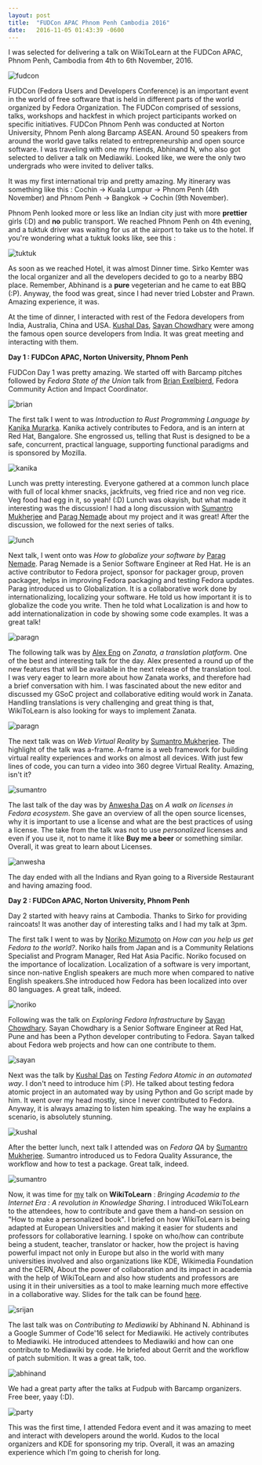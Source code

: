 ```yaml
---
layout: post
title:  "FUDCon APAC Phnom Penh Cambodia 2016"
date:   2016-11-05 01:43:39 -0600
---
```


I was selected for delivering a talk on WikiToLearn at the FUDCon APAC, Phnom Penh, Cambodia from 4th to 6th November, 2016.

<div class="image-wrap">
<div class="image-block">
    <img src="/images/fudcon.png" alt="fudcon">
</div>
</div>

FUDCon (Fedora Users and Developers Conference) is an important event in the world of free software that is held in different parts of the world organized by Fedora Organization. The FUDCon comprised of sessions, talks, workshops and hackfest in which project participants worked on specific initiatives. FUDCon Phnom Penh was conducted at Norton University, Phnom Penh along Barcamp ASEAN. Around 50 speakers from around the world gave talks related to entrepreneurship and open source software. I was traveling with one my friends, Abhinand N, who also got selected to deliver a talk on Mediawiki. Looked like, we were the only two undergrads who were invited to deliver talks.

It was my first international trip and pretty amazing. My itinerary was something like this : Cochin -> Kuala Lumpur -> Phnom Penh (4th November) and Phnom Penh -> Bangkok -> Cochin (9th November).

Phnom Penh looked more or less like an Indian city just with more **prettier** girls (:D) and **no** public transport. We reached Phnom Penh on 4th evening, and a tuktuk driver was waiting for us at the airport to take us to the hotel. If you're wondering what a tuktuk looks like, see this :

<div class="image-wrap">
<div class="image-block">
    <img src="/images/tuk-tuk.jpeg" alt="tuktuk">
</div>
</div>

As soon as we reached Hotel, it was almost Dinner time. Sirko Kemter was the local organizer and all the developers decided to go to a nearby BBQ place. Remember, Abhinand is a **pure** vegeterian and he came to eat BBQ (:P). Anyway, the food was great, since I had never tried Lobster and Prawn. Amazing experience, it was.

At the time of dinner, I interacted with rest of the Fedora developers from India, Australia, China and USA. [Kushal Das](https://kushaldas.in/), [Sayan Chowdhary](http://sayanchowdhury.com/) were among the famous open source developers from India. It was great meeting and interacting with them.

**Day 1 : FUDCon APAC, Norton University, Phnom Penh**

FUDCon Day 1 was pretty amazing. We started off with Barcamp pitches followed by *Fedora State of the Union* talk from [Brian Exelbierd](https://fedoraproject.org/wiki/User:Bex), Fedora Community Action and Impact Coordinator.

<div class="image-wrap">
<div class="image-block">
    <img src="/images/brian.jpg" alt="brian">
</div>
</div>

The first talk I went to was *Introduction to Rust Programming Language by* [Kanika Murarka](https://twitter.com/a2batic). Kanika actively contributes to Fedora, and is an intern at Red Hat, Bangalore. She engrossed us, telling that Rust is designed to be a safe, concurrent, practical language, supporting functional paradigms and is sponsored by Mozilla.

<div class="image-wrap">
<div class="image-block">
    <img src="/images/kanika.jpg" alt="kanika">
</div>
</div>

Lunch was pretty interesting. Everyone gathered at a common lunch place with full of local khmer snacks, jackfruits, veg fried rice and non veg rice. Veg food had egg in it, so yeah! (:D) Lunch was okayish, but what made it interesting was the discussion! I had a long discussion with [Sumantro Mukherjee](http://sumantrom.blogspot.com) and [Parag Nemade](https://fedoraproject.org/wiki/User:Pnemade) about my project and it was great! After the discussion, we followed for the next series of talks.

<div class="image-wrap">
<div class="image-block">
    <img src="/images/lunch.png" alt="lunch">
</div>
</div>

Next talk, I went onto was *How to globalize your software by* [Parag Nemade](https://fedoraproject.org/wiki/User:Pnemade). Parag Nemade is a Senior Software Engineer at Red Hat. He is an active contributor to Fedora project, sponsor for packager group, proven packager, helps in improving Fedora packaging and testing Fedora updates. Parag introduced us to Globalization. It is a collaborative work done by internationalizing, localizing your software. He told us how important it is to globalize the code you write. Then he told what Localization is and how to add internationalization in code by showing some code examples. It was a great talk!

<div class="image-wrap">
<div class="image-block">
    <img src="/images/paragn.jpg" alt="paragn">
</div>
</div>

The following talk was by [Alex Eng](https://fedoraproject.org/wiki/User:Aeng) on *Zanata, a translation platform*. One of the best and interesting talk for the day. Alex presented a round up of the new features that will be available in the next release of the translation tool. I was very eager to learn more about how Zanata works, and therefore had a brief conversation with him. I was fascinated about the new editor and discussed  my GSoC project and collaborative editing would work in Zanata. Handling translations is very challenging and great thing is that, WikiToLearn is also looking for ways to implement Zanata.

<div class="image-wrap">
<div class="image-block">
    <img src="/images/alex.jpg" alt="paragn">
</div>
</div>

The next talk was on *Web Virtual Reality* by [Sumantro Mukherjee](http://sumantrom.blogspot.com). The highlight of the talk was a-frame. A-frame is a web framework for building virtual reality experiences and works on almost all devices. With just few lines of code, you can turn a video into 360 degree Virtual Reality. Amazing, isn't it?

<div class="image-wrap">
<div class="image-block">
    <img src="/images/sumantro.jpg" alt="sumantro">
</div>
</div>

The last talk of the day was by [Anwesha Das](anweshadas.in) on *A walk on licenses in Fedora ecosystem*. She gave an overview of all the open source licenses, why it is important to use a license and what are the best practices of using a license. The take from the talk was not to use *personalized* licenses and even if you use it, not to name it like **Buy me a beer** or something similar. Overall, it was great to learn about Licenses.

<div class="image-wrap">
<div class="image-block">
    <img src="/images/anwesha.jpg" alt="anwesha">
</div>
</div>

The day ended with all the Indians and Ryan going to a Riverside Restaurant and having amazing food.

**Day 2 : FUDCon APAC, Norton University, Phnom Penh**

Day 2 started with heavy rains at Cambodia. Thanks to Sirko for providing raincoats! It was another day of interesting talks and I had my talk at 3pm.

The first talk I went to was by [Noriko Mizumoto](https://fedoraproject.org/wiki/User:Noriko) on *How can you help us get Fedora to the world?*. Noriko hails from Japan and is a Community Relations Specialist and Program Manager, Red Hat Asia Pacific. Noriko focused on the importance of localization. Localization of a software is very important, since non-native English speakers are much more when compared to native English speakers.She introduced how Fedora has been localized into over 80 languages. A great talk, indeed.

<div class="image-wrap">
<div class="image-block">
    <img src="/images/noriko.jpg" alt="noriko">
</div>
</div>


Following was the talk on *Exploring Fedora Infrastructure* by [Sayan Chowdhary](http://sayanchowdhury.com/). Sayan Chowdhary is a Senior Software Engineer at Red Hat, Pune and has been a Python developer contributing to Fedora. Sayan talked about Fedora web projects and how can one contribute to them.


<div class="image-wrap">
<div class="image-block">
    <img src="/images/sayan.jpg" alt="sayan">
</div>
</div>

Next was the talk by [Kushal Das](http://kushaldas.in) on *Testing Fedora Atomic in an automated way*. I don't need to introduce him (:P). He talked about testing fedora atomic project in an automated way by using Python and Go script made by him. It went over my head mostly, since I never contributed to Fedora. Anyway, it is always amazing to listen him speaking. The way he explains a scenario, is absolutely stunning.


<div class="image-wrap">
<div class="image-block">
    <img src="/images/kushal.jpg" alt="kushal">
</div>
</div>

After the better lunch, next talk I attended was on *Fedora QA* by [Sumantro Mukherjee](). Sumantro introduced us to Fedora Quality Assurance, the workflow and how to test a package. Great talk, indeed.

<div class="image-wrap">
<div class="image-block">
    <img src="/images/sumantro2.jpg" alt="sumantro">
</div>
</div>

Now, it was time for [my](http://wwww.srijanagarwal.me) talk on **WikiToLearn** : *Bringing Academia to the Internet Era : A revolution in Knowledge Sharing*. I introduced WikiToLearn to the attendees, how to contribute and gave them a hand-on session on "How to make a personalized book". I briefed on how WikiToLearn is being adapted at European Universities and making it easier for students and professors for collaborative learning. I spoke on who/how can contribute being a student, teacher, translator or hacker, how the project is having powerful impact not only in Europe but also in the world with many universities involved and also organizations like KDE, Wikimedia Foundation and the CERN, About the power of collaboration and its impact in academia with the help of WikiToLearn and also how students and professors are using it in their universities as a tool to make learning much more effective in a collaborative way. Slides for the talk can be found [here](http://slides.com/srijancse/wikitolearn-2).

<div class="image-wrap">
<div class="image-block">
    <img src="/images/srijan.jpg" alt="srijan">
</div>
</div>

The last talk was on *Contributing to Mediawiki* by Abhinand N. Abhinand is a Google Summer of Code'16 select for Mediawiki. He actively contributes to Mediawiki. He introduced attendees to Mediawiki and how can one contribute to Mediawiki by code. He briefed about Gerrit and the workflow of patch submition. It was a great talk, too.

<div class="image-wrap">
<div class="image-block">
    <img src="/images/abhinand.jpg" alt="abhinand">
</div>
</div>

We had a great party after the talks at Fudpub with Barcamp organizers. Free beer, yaay (:D).

<div class="image-wrap">
<div class="image-block">
    <img src="/images/party2.jpg" alt="party">
</div>
</div>

This was the first time, I attended Fedora event and it was amazing to meet and interact with developers around the world. Kudos to the local organizers and KDE for sponsoring my trip. Overall, it was an amazing experience which I'm going to cherish for long.
